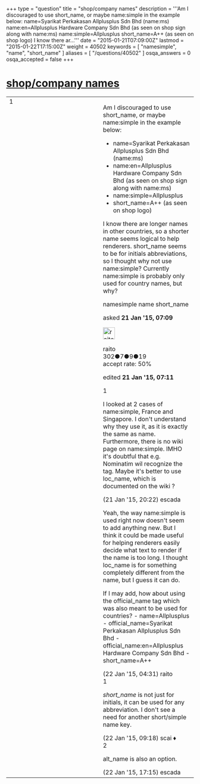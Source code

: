 +++
type = "question"
title = "shop/company names"
description = '''Am I discouraged to use short_name, or maybe name:simple in the example below:  name=Syarikat Perkakasan Allplusplus Sdn Bhd (name:ms) name:en=Allplusplus Hardware Company Sdn Bhd (as seen on shop sign along with name:ms) name:simple=Allplusplus short_name=A++ (as seen on shop logo)  I know there ar...'''
date = "2015-01-21T07:09:00Z"
lastmod = "2015-01-22T17:15:00Z"
weight = 40502
keywords = [ "namesimple", "name", "short_name" ]
aliases = [ "/questions/40502" ]
osqa_answers = 0
osqa_accepted = false
+++

<div class="headNormal">

# [shop/company names](/questions/40502/shopcompany-names)

</div>

<div id="main-body">

<div id="askform">

<table id="question-table" style="width:100%;">
<colgroup>
<col style="width: 50%" />
<col style="width: 50%" />
</colgroup>
<tbody>
<tr>
<td style="width: 30px; vertical-align: top"><div class="vote-buttons">
<span id="post-40502-upvote" class="ajax-command post-vote up" rel="nofollow" title="I like this post (click again to cancel)"> </span>
<div id="post-40502-score" class="post-score" title="current number of votes">
1
</div>
<span id="post-40502-downvote" class="ajax-command post-vote down" rel="nofollow" title="I dont like this post (click again to cancel)"> </span> <span id="favorite-mark" class="ajax-command favorite-mark" rel="nofollow" title="mark/unmark this question as favorite (click again to cancel)"> </span>
<div id="favorite-count" class="favorite-count">
&#10;</div>
</div></td>
<td><div id="item-right">
<div class="question-body">
<p>Am I discouraged to use short_name, or maybe name:simple in the example below:</p>
<ul>
<li>name=Syarikat Perkakasan Allplusplus Sdn Bhd (name:ms)</li>
<li>name:en=Allplusplus Hardware Company Sdn Bhd (as seen on shop sign along with name:ms)</li>
<li>name:simple=Allplusplus</li>
<li>short_name=A++ (as seen on shop logo)</li>
</ul>
<p>I know there are longer names in other countries, so a shorter name seems logical to help renderers. short_name seems to be for initials abbreviations, so I thought why not use name:simple? Currently name:simple is probably only used for country names, but why?</p>
</div>
<div id="question-tags" class="tags-container tags">
<span class="post-tag tag-link-namesimple" rel="tag" title="see questions tagged &#39;namesimple&#39;">namesimple</span> <span class="post-tag tag-link-name" rel="tag" title="see questions tagged &#39;name&#39;">name</span> <span class="post-tag tag-link-short_name" rel="tag" title="see questions tagged &#39;short_name&#39;">short_name</span>
</div>
<div id="question-controls" class="post-controls">
&#10;</div>
<div class="post-update-info-container">
<div class="post-update-info post-update-info-user">
<p>asked <strong>21 Jan '15, 07:09</strong></p>
<img src="https://secure.gravatar.com/avatar/edf8bc160bbf7f47d6cbc6979120b2c7?s=32&amp;d=identicon&amp;r=g" class="gravatar" width="32" height="32" alt="raito&#39;s gravatar image" />
<p><span>raito</span><br />
<span class="score" title="302 reputation points">302</span><span title="7 badges"><span class="badge1">●</span><span class="badgecount">7</span></span><span title="9 badges"><span class="silver">●</span><span class="badgecount">9</span></span><span title="19 badges"><span class="bronze">●</span><span class="badgecount">19</span></span><br />
<span class="accept_rate" title="Rate of the user&#39;s accepted answers">accept rate:</span> <span title="raito has one accepted answer">50%</span></p>
</div>
<div class="post-update-info post-update-info-edited">
<p><span> edited <strong>21 Jan '15, 07:11</strong> </span></p>
</div>
</div>
<div id="comments-container-40502" class="comments-container">
<span id="40513"></span>
<div id="comment-40513" class="comment">
<div id="post-40513-score" class="comment-score">
1
</div>
<div class="comment-text">
<p>I looked at 2 cases of name:simple, France and Singapore. I don't understand why they use it, as it is exactly the same as name. Furthermore, there is no wiki page on name:simple. IMHO it's doubtful that e.g. Nominatim wil recognize the tag. Maybe it's better to use loc_name, which is documented on the wiki ?</p>
</div>
<div id="comment-40513-info" class="comment-info">
<span class="comment-age">(21 Jan '15, 20:22)</span> <span class="comment-user userinfo">escada</span>
</div>
</div>
<span id="40515"></span>
<div id="comment-40515" class="comment">
<div id="post-40515-score" class="comment-score">
&#10;</div>
<div class="comment-text">
<p>Yeah, the way name:simple is used right now doesn't seem to add anything new. But I think it could be made useful for helping renderers easily decide what text to render if the name is too long. I thought loc_name is for something completely different from the name, but I guess it can do.</p>
<p>If I may add, how about using the official_name tag which was also meant to be used for countries? - name=Allplusplus - official_name=Syarikat Perkakasan Allplusplus Sdn Bhd - official_name:en=Allplusplus Hardware Company Sdn Bhd - short_name=A++</p>
</div>
<div id="comment-40515-info" class="comment-info">
<span class="comment-age">(22 Jan '15, 04:31)</span> <span class="comment-user userinfo">raito</span>
</div>
</div>
<span id="40520"></span>
<div id="comment-40520" class="comment">
<div id="post-40520-score" class="comment-score">
1
</div>
<div class="comment-text">
<p><em>short_name</em> is not just for initials, it can be used for any abbreviation. I don't see a need for another short/simple name key.</p>
</div>
<div id="comment-40520-info" class="comment-info">
<span class="comment-age">(22 Jan '15, 09:18)</span> <span class="comment-user userinfo">scai ♦</span>
</div>
</div>
<span id="40538"></span>
<div id="comment-40538" class="comment">
<div id="post-40538-score" class="comment-score">
2
</div>
<div class="comment-text">
<p>alt_name is also an option.</p>
</div>
<div id="comment-40538-info" class="comment-info">
<span class="comment-age">(22 Jan '15, 17:15)</span> <span class="comment-user userinfo">escada</span>
</div>
</div>
</div>
<div id="comment-tools-40502" class="comment-tools">
&#10;</div>
<div class="clear">
&#10;</div>
<div id="comment-40502-form-container" class="comment-form-container">
&#10;</div>
<div class="clear">
&#10;</div>
</div></td>
</tr>
</tbody>
</table>

</div>

</div>

